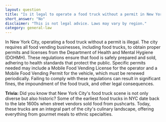 ```yaml
---
layout: question
title: "Is it legal to operate a food truck without a permit in New York City?"
short_answer: "No"
disclaimer: "This is not legal advice. Laws may vary by region."
category: general-law
---
```

In New York City, operating a food truck without a permit is illegal. The city requires all food vending businesses, including food trucks, to obtain proper permits and licenses from the Department of Health and Mental Hygiene (DOHMH). These regulations ensure that food is safely prepared and sold, adhering to health standards that protect the public. Specific permits needed may include a Mobile Food Vending License for the operator and a Mobile Food Vending Permit for the vehicle, which must be renewed periodically. Failing to comply with these regulations can result in significant fines, the impoundment of the food truck, and other legal consequences.

**Trivia:** Did you know that New York City's food truck scene is not only diverse but also historic? Some of the earliest food trucks in NYC date back to the late 1600s when street vendors sold food from pushcarts. Today, these trucks are an integral part of the city's culinary landscape, offering everything from gourmet meals to ethnic specialties.
